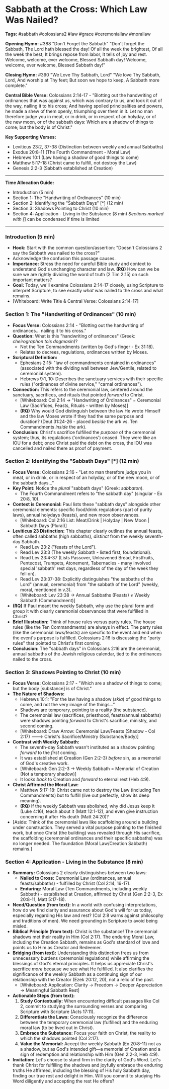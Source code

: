 # Sabbath at the Cross: Which Law Was Nailed?

**Tags:** #sabbath #colossians2 #law #grace #ceremoniallaw #morallaw

**Opening Hymn:** #388 "Don't Forget the Sabbath"
"Don't forget the Sabbath, The Lord hath blessed the day! Of all the week the brightest, Of all the week the best; It brings repose from labor, It tells of joy and rest. Welcome, welcome, ever welcome, Blessed Sabbath day! Welcome, welcome, ever welcome, Blessed Sabbath day!"

**Closing Hymn:** #390 "We Love Thy Sabbath, Lord"
"We love Thy Sabbath, Lord, And worship at Thy feet; But soon we hope to keep, A Sabbath more complete."

**Central Bible Verse:** Colossians 2:14-17 - "Blotting out the handwriting of ordinances that was against us, which was contrary to us, and took it out of the way, nailing it to his cross; And having spoiled principalities and powers, he made a shew of them openly, triumphing over them in it. Let no man therefore judge you in meat, or in drink, or in respect of an holyday, or of the new moon, or of the sabbath days: Which are a shadow of things to come; but the body is of Christ."

**Key Supporting Verses:**
*   Leviticus 23:2, 37-38 (Distinction between weekly and annual Sabbaths)
*   Exodus 20:8-11 (The Fourth Commandment - Moral Law)
*   Hebrews 10:1 (Law having a shadow of good things to come)
*   Matthew 5:17-18 (Christ came to fulfill, not destroy the Law)
*   Genesis 2:2-3 (Sabbath established at Creation)

---

**Time Allocation Guide:**
- Introduction (5 min)
- Section 1: The "Handwriting of Ordinances" (10 min)
- Section 2: Identifying the "Sabbath Days" [*] (12 min)
- Section 3: Shadows Pointing to Christ (10 min)
- Section 4: Application - Living in the Substance (8 min)
*Sections marked with [*] can be condensed if time is limited

---

### Introduction (5 min)

-   **Hook:** Start with the common question/assertion: "Doesn't Colossians 2 say the Sabbath was nailed to the cross?"
-   Acknowledge the confusion this passage causes.
-   **Importance:** Stress the need for careful Bible study and context to understand God's unchanging character and law. **(RQ)** How can we be sure we are rightly dividing the word of truth (2 Tim 2:15) on such important matters?
-   **Goal:** Today, we'll examine Colossians 2:14-17 closely, using Scripture to interpret Scripture, to see exactly *what* was nailed to the cross and what remains.
-   [Whiteboard: Write Title & Central Verse: Colossians 2:14-17]

### Section 1: The "Handwriting of Ordinances" (10 min)

-   **Focus Verse:** Colossians 2:14 - "Blotting out the handwriting of ordinances... nailing it to his cross."
-   **Question:** What is this "handwriting of ordinances" (Greek: *cheirographon tois dogmasin*)?
    -   Not the Ten Commandments (written by God's finger - Ex 31:18).
    -   Relates to decrees, regulations, ordinances written by Moses.
-   **Scriptural Definition:**
    -   Ephesians 2:15: "law of commandments contained in ordinances" (associated with the dividing wall between Jew/Gentile, related to ceremonial system).
    -   Hebrews 9:1, 10: Describes the sanctuary services with their specific rules ("ordinances of divine service," "carnal ordinances").
-   **Connection:** This refers to the ceremonial law, centered around the sanctuary, sacrifices, and rituals that pointed *forward* to Christ.
    -   [Whiteboard: Col 2:14 -> "Handwriting of Ordinances" = Ceremonial Law (Sacrifices, Feasts, Rituals - written by Moses)]
    -   **(RQ)** Why would God distinguish between the law He wrote Himself and the law Moses wrote if they had the same purpose and duration? (Deut 31:24-26 - placed *beside* the ark vs. Ten Commandments *inside* the ark).
-   **Conclusion:** Christ's sacrifice fulfilled the *purpose* of the ceremonial system; thus, its regulations ('ordinances') ceased. They were like an IOU for a debt; once Christ paid the debt on the cross, the IOU was cancelled and nailed there as proof of payment.

### Section 2: Identifying the "Sabbath Days" [*] (12 min)

-   **Focus Verse:** Colossians 2:16 - "Let no man therefore judge you in meat, or in drink, or in respect of an holyday, or of the new moon, or of the sabbath days..."
-   **Key Point:** Notice the *plural* "sabbath days" (Greek: *sabbaton*).
    -   The Fourth Commandment refers to "the sabbath day" (singular - Ex 20:8, 10).
-   **Context is Ceremonial:** Paul lists these "sabbath days" alongside other ceremonial elements: specific food/drink regulations (part of purity laws), annual holydays (feasts), and new moon observances.
    -   [Whiteboard: Col 2:16 List: Meat/Drink | Holyday | New Moon | Sabbath Days (Plural)]
-   **Leviticus 23 Distinction:** This chapter clearly outlines the annual feasts, often called sabbaths (high sabbaths), *distinct* from the weekly seventh-day Sabbath.
    -   Read Lev 23:2 ("feasts of the Lord").
    -   Read Lev 23:3 (The weekly Sabbath - listed first, foundational).
    -   Read Lev 23:4-37 (Lists Passover, Unleavened Bread, Firstfruits, Pentecost, Trumpets, Atonement, Tabernacles - many involved special 'sabbath' rest days, regardless of the day of the week they fell on).
    -   Read Lev 23:37-38: Explicitly distinguishes "the sabbaths of the Lord" (annual, ceremonial) from "the sabbath of the Lord" (weekly, moral, mentioned in v.3).
    -   [Whiteboard: Lev 23:38 -> Annual Sabbaths (Feasts) ≠ Weekly Sabbath (Commandment)]
-   **(RQ)** If Paul meant the weekly Sabbath, why use the plural form and group it with clearly ceremonial observances that were fulfilled in Christ?
-   **Brief Illustration:** Think of house rules versus party rules. The house rules (like the Ten Commandments) are always in effect. The party rules (like the ceremonial laws/feasts) are specific to the event and end when the event's purpose is fulfilled. Colossians 2:16 is discussing the "party rules" that pointed to Christ's first coming.
-   **Conclusion:** The "sabbath days" in Colossians 2:16 are the ceremonial, annual sabbaths of the Jewish religious calendar, tied to the ordinances nailed to the cross.

### Section 3: Shadows Pointing to Christ (10 min)

-   **Focus Verse:** Colossians 2:17 - "Which are a shadow of things to come; but the body [substance] is of Christ."
-   **The Nature of Shadows:**
    -   Hebrews 10:1: "For the law having a shadow (*skia*) of good things to come, and not the very image of the things..."
    -   Shadows are temporary, pointing to a reality (the substance).
    -   The ceremonial law (sacrifices, priesthood, feasts/annual sabbaths) were shadows pointing *forward* to Christ's sacrifice, ministry, and second coming.
    -   [Whiteboard: Draw Arrow: Ceremonial Law/Feasts (Shadow - Col 2:17) ---> Christ's Sacrifice/Ministry (Substance/Body)]
-   **Contrast with Weekly Sabbath:**
    -   The seventh-day Sabbath wasn't instituted as a shadow pointing *forward* to the *first* coming.
    -   It was established at Creation (Gen 2:2-3) *before* sin, as a memorial of God's creative work.
    -   [Whiteboard: Gen 2:2-3 -> Weekly Sabbath = Memorial of Creation (Not a temporary shadow)]
    -   It looks *back* to Creation and *forward* to eternal rest (Heb 4:9).
-   **Christ Affirmed the Moral Law:**
    -   Matthew 5:17-18: Christ came not to destroy the Law (including Ten Commandments) but to fulfill (live out perfectly, show its deep meaning).
    -   **(RQ)** If the weekly Sabbath was abolished, why did Jesus keep it (Luke 4:16), teach about it (Matt 12:1-12), and even give instruction concerning it after His death (Matt 24:20)?
-   [Aside: Think of the ceremonial laws like scaffolding around a building under construction. They served a vital purpose pointing to the finished work, but once Christ (the building) was revealed through His sacrifice, the scaffolding (ceremonial ordinances and their specific sabbaths) was no longer needed. The foundation (Moral Law/Creation Sabbath) remains.]

### Section 4: Application - Living in the Substance (8 min)

-   **Summary:** Colossians 2 clearly distinguishes between two laws:
    -   **Nailed to Cross:** Ceremonial Law (ordinances, annual feasts/sabbaths) - fulfilled by Christ (Col 2:14, 16-17).
    -   **Enduring:** Moral Law (Ten Commandments, including weekly Sabbath) - established at Creation, affirmed by Christ (Gen 2:2-3, Ex 20:8-11, Matt 5:17-18).
-   **Need/Question (from text):** In a world with confusing interpretations, how do we find clarity and assurance about God's will for us today, especially regarding His law and rest? (Col 2:8 warns against philosophy and traditions of men). We need grounding in Scripture to avoid being misled.
-   **Biblical Principle (from text):** Christ is the substance! The ceremonial shadows met their reality in Him (Col 2:17). The enduring Moral Law, including the Creation Sabbath, remains as God's standard of love and points us to Him as Creator and Redeemer.
-   **Bridging (from text):** Understanding this distinction frees us from unnecessary burdens (ceremonial regulations) while affirming the blessings of God's eternal principles. It helps us appreciate Christ's sacrifice *more* because we see what He fulfilled. It also clarifies the significance of the weekly Sabbath as a continuing sign of our relationship with the Creator (Ezek 20:12, 20), not a relic of the past.
    -   [Whiteboard: Application: Clarity -> Freedom -> Deeper Appreciation -> Meaningful Sabbath Rest]
-   **Actionable Steps (from text):**
    1.  **Study Contextually:** When encountering difficult passages like Col 2, commit to studying the surrounding verses and comparing Scripture with Scripture (Acts 17:11).
    2.  **Differentiate the Laws:** Consciously recognize the difference between the temporary ceremonial law (fulfilled) and the enduring moral law (to be lived out in Christ).
    3.  **Embrace the Substance:** Focus your faith on Christ, the reality to which the shadows pointed (Col 2:17).
    4.  **Value the Memorial:** Accept the weekly Sabbath (Ex 20:8-11) not as a shadow, but as God's intended gift—a memorial of Creation and a sign of redemption and relationship with Him (Gen 2:2-3, Heb 4:9).
-   **Invitation:** Let's choose to stand firm in the clarity of God's Word. Let's thank Christ for fulfilling the shadows and joyfully embrace the enduring truths He affirmed, including the blessing of His holy Sabbath day, finding our true rest and delight in Him. Will you commit to studying His Word diligently and accepting the rest He offers?